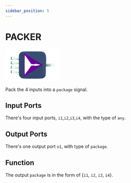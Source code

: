 ```yaml
---
sidebar_position: 5
---
```

# PACKER
![PACKER](./img/PACKER.png)

Pack the 4 inputs into a `package` signal.

## Input Ports

There's four input ports, `i1`,`i2`,`i3`,`i4`, with the type of `any`.

## Output Ports

There's one output port `o1`, with type of `package`.

## Function
The output `package` is in the form of \{`i1`, `i2`, `i3`, `i4`\}.
